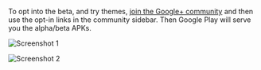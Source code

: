 To opt into the beta, and try themes, [join the Google+ community](https://plus.google.com/communities/114050744871875290633) and then use the opt-in links in the community sidebar. Then Google Play will serve you the alpha/beta APKs.

![Screenshot 1](http://lh5.ggpht.com/c1JRaGylLJknG7_ErqtyHutyX6nvsSHTqA_oW8fdYcMRmJA8tJjJWjPekq7WpST3z7I
 "Screenshot 1")

![Screenshot 2](http://lh5.ggpht.com/hk_6AZbvTPBarlqDjWvsTSjpfq_d6w8AAhxjlGyTKbPQ3xP-ICP1aoDUt5oIpqN4sr8
 "Screenshot 2")
